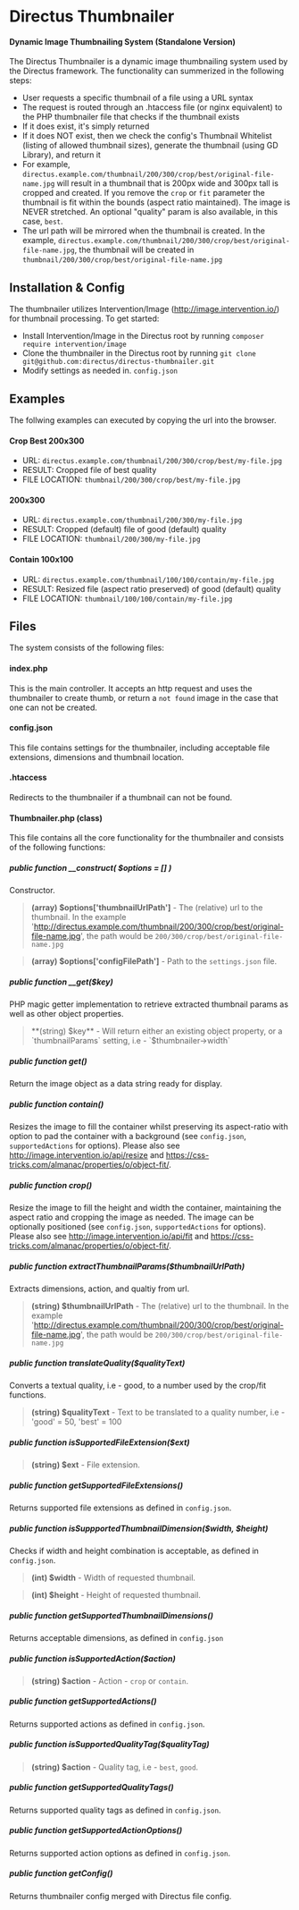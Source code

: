 # Directus Thumbnailer 
#### Dynamic Image Thumbnailing System (Standalone Version)

The Directus Thumbnailer is a dynamic image thumbnailing system used by the Directus framework. The functionality can summerized in the following steps:
  - User requests a specific thumbnail of a file using a URL syntax
  - The request is routed through an .htaccess file (or nginx equivalent) to the PHP thumbnailer file that checks if the thumbnail exists
  - If it does exist, it's simply returned
  - If it does NOT exist, then we check the config's Thumbnail Whitelist (listing of allowed thumbnail sizes), generate the thumbnail (using GD Library), and return it
  - For example, `directus.example.com/thumbnail/200/300/crop/best/original-file-name.jpg` will result in a thumbnail that is 200px wide and 300px tall is cropped and created. If you remove the `crop` or `fit` parameter the thumbnail is fit within the bounds (aspect ratio maintained). The image is NEVER stretched. An optional "quality" param is also available, in this case, `best`.
  - The url path will be mirrored when the thumbnail is created.  In the example, `directus.example.com/thumbnail/200/300/crop/best/original-file-name.jpg`, the thumbnail will be created in `thumbnail/200/300/crop/best/original-file-name.jpg`


## Installation & Config
The thumbnailer utilizes Intervention/Image (http://image.intervention.io/) for thumbnail processing.  To get started:
- Install Intervention/Image in the Directus root by running  `composer require intervention/image` 
- Clone the thumbnailer in the Directus root by running `git clone git@github.com:directus/directus-thumbnailer.git`
- Modify settings as needed in. `config.json`

## Examples
The follwing examples can executed by copying the url into the browser.

#### Crop Best 200x300
* URL: `directus.example.com/thumbnail/200/300/crop/best/my-file.jpg`
* RESULT: Cropped file of best quality
* FILE LOCATION: `thumbnail/200/300/crop/best/my-file.jpg`

#### 200x300
* URL: `directus.example.com/thumbnail/200/300/my-file.jpg`
* RESULT: Cropped (default) file of good (default) quality
* FILE LOCATION: `thumbnail/200/300/my-file.jpg`

#### Contain 100x100
* URL: `directus.example.com/thumbnail/100/100/contain/my-file.jpg`
* RESULT: Resized file (aspect ratio preserved) of good (default) quality
* FILE LOCATION: `thumbnail/100/100/contain/my-file.jpg`


## Files
The system consists of the following files:
#### index.php
This is the main controller.  It accepts an http request and uses the thumbnailer to create thumb, or return a `not found` image in the case that one can not be created.
#### config.json
This file contains settings for the thumbnailer, including acceptable file extensions, dimensions and thumbnail location.
#### .htaccess
Redirects to the thumbnailer if a thumbnail can not be found.  
#### Thumbnailer.php (class)
This file contains all the core functionality for the thumbnailer and consists of the following functions:
##### public function __construct( $options = [] )
Constructor.
>**(array) $options['thumbnailUrlPath']** - The (relative) url to the thumbnail. In the example 'http://directus.example.com/thumbnail/200/300/crop/best/original-file-name.jpg', the path would be `200/300/crop/best/original-file-name.jpg`

>**(array) $options['configFilePath']** - Path to the `settings.json` file.  
##### public function __get($key)
PHP magic getter implementation to retrieve extracted thumbnail params as well as other object properties.
>**(string) $key** - Will return either an existing object property, or a `thumbnailParams` setting, i.e - `$thumbnailer->width`   
##### public function get()
Return the image object as a data string ready for display.
##### public function contain()
Resizes the image to fill the container whilst preserving its aspect-ratio with option to pad the container with a background (see `config.json`, `supportedActions` for options).  Please also see http://image.intervention.io/api/resize and https://css-tricks.com/almanac/properties/o/object-fit/.
##### public function crop()
Resize the image to fill the height and width the container, maintaining the aspect ratio and cropping the image as needed.  The image can be optionally positioned (see `config.json`, `supportedActions` for options).  Please also see http://image.intervention.io/api/fit and https://css-tricks.com/almanac/properties/o/object-fit/.
##### public function extractThumbnailParams($thumbnailUrlPath)
Extracts dimensions, action, and qualtiy from url.
>**(string) $thumbnailUrlPath** - The (relative) url to the thumbnail. In the example 'http://directus.example.com/thumbnail/200/300/crop/best/original-file-name.jpg', the path would be `200/300/crop/best/original-file-name.jpg`
##### public function translateQuality($qualityText)
Converts a textual quality, i.e - good, to a number used by the crop/fit functions.
>**(string) $qualityText** - Text to be translated to a quality number, i.e - 'good' = 50, 'best' = 100
##### public function isSupportedFileExtension($ext)
>**(string) $ext** - File extension.
##### public function getSupportedFileExtensions()
Returns supported file extensions as defined in `config.json`.
##### public function isSuppportedThumbnailDimension($width, $height)
Checks if width and height combination is acceptable, as defined in `config.json`.
>**(int) $width** - Width of requested thumbnail.

>**(int) $height** - Height of requested thumbnail.
##### public function getSupportedThumbnailDimensions()
Returns acceptable dimensions, as defined in `config.json`
##### public function isSupportedAction($action)
>**(string) $action** - Action - `crop` or `contain`.
##### public function getSupportedActions()
Returns supported actions as defined in `config.json`.
##### public function isSupportedQualityTag($qualityTag)
>**(string) $action** - Quality tag, i.e - `best`, `good`.
##### public function getSupportedQualityTags()
Returns supported quality tags as defined in `config.json`.
##### public function getSupportedActionOptions()
Returns supported action options as defined in `config.json`.
##### public function getConfig()
Returns thumbnailer config merged with Directus file config.
